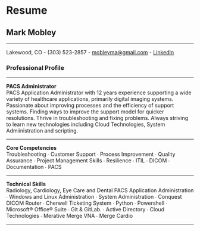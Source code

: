 # Resume
## Mark Mobley
---
Lakewood, CO - (303) 523-2857 - mobleyma@gmail.com - [LinkedIn]( https://www.linkedin.com/in/mark-mobley-8591236b/)
### Professional Profile
---
**PACS Administrator**<br>
PACS Application Administrator with 12 years experience supporting a wide variety of healthcare applications, primarily digital imaging systems.  Passionate about improving processes and the efficiency of support systems. Finding ways to improve the support model for quicker resolutions. Thrive in troubleshooting and fixing problems. Always striving to learn new technologies including Cloud Technologies, System Admiinistration and scripting.
- - - 
**Core Competencies**<br>
Troubleshooting ∙ Customer Support ∙ Process Improvement ∙ Quality Assurance ∙ Project Management Skills ∙ Resilience ∙  ITIL ∙ DICOM ∙ Documentation ∙ PACS
- - - 
**Technical Skills**<br>
Radiology, Cardiology, Eye Care and Dental PACS Application Administration ∙ Windows and Linux Administration ∙ System Administration ∙ Conquest DICOM Router ∙ Cherwell Ticketing System ∙ Python ∙ Powershell ∙ Microsoft® Office® Suite ∙ Git & GitLab. ∙ Active Directory ∙  Cloud Technologies ∙ Merative Merge VNA ∙ Merge Cardio
- - - 



